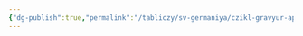 ```yaml
---
{"dg-publish":true,"permalink":"/tabliczy/sv-germaniya/czikl-gravyur-apokalipsis/","dgPassFrontmatter":true}
---
```



